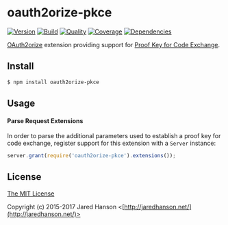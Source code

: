 # oauth2orize-pkce

[![Version](https://img.shields.io/npm/v/oauth2orize-pkce.svg?label=version)](https://www.npmjs.com/package/oauth2orize-pkce)
[![Build](https://img.shields.io/travis/jaredhanson/oauth2orize-pkce.svg)](https://travis-ci.org/jaredhanson/oauth2orize-pkce)
[![Quality](https://img.shields.io/codeclimate/github/jaredhanson/oauth2orize-pkce.svg?label=quality)](https://codeclimate.com/github/jaredhanson/oauth2orize-pkce)
[![Coverage](https://img.shields.io/coveralls/jaredhanson/oauth2orize-pkce.svg)](https://coveralls.io/r/jaredhanson/oauth2orize-pkce)
[![Dependencies](https://img.shields.io/david/jaredhanson/oauth2orize-pkce.svg)](https://david-dm.org/jaredhanson/oauth2orize-pkce)


[OAuth2orize](https://github.com/jaredhanson/oauth2orize) extension providing
support for [Proof Key for Code Exchange](https://tools.ietf.org/html/rfc7636).

## Install

```bash
$ npm install oauth2orize-pkce
```

## Usage

#### Parse Request Extensions

In order to parse the additional parameters used to establish a proof key for
code exchange, register support for this extension with a `Server` instance:

```js
server.grant(require('oauth2orize-pkce').extensions());
```

## License

[The MIT License](http://opensource.org/licenses/MIT)

Copyright (c) 2015-2017 Jared Hanson <[http://jaredhanson.net/](http://jaredhanson.net/)>


